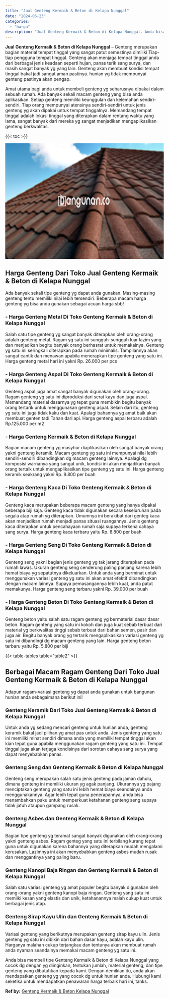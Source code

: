 ```yaml
---
title: "Jual Genteng Kermaik & Beton di Kelapa Nunggal"
date: "2024-06-23"
categories: 
  - "harga"
description: "Jual Genteng Kermaik & Beton di Kelapa Nunggal. Anda bisa membeli tipe Genteng Kermaik & Beton di Kelapa Nunggal yang cocok dg dengan yg diinginkan, tentukan..."
---
```


**Jual Genteng Kermaik & Beton di Kelapa Nunggal** – Genteng merupakan bagian material tempat tinggal yang sangat patut semestinya dimiliki Tiap-tiap pengguna tempat tinggal. Genteng akan menjaga tempat tinggal anda dari berbagai jenis keadaan seperti hujan, panas terik sang surya, dan masih sangat banyak yg yang lain. Genteng akan membuat kondisi tempat tinggal bakal jadi sangat aman pastinya. hunian yg tidak mempunyai genteng pastinya akan pengap.

Amat utama bagi anda untuk membeli genteng yg seharusnya dipakai dalam sebuah rumah. Ada banyak sekali macam genteng yang bisa anda aplikasikan. Setiap genteng memiliki keunggulan dan kelemahan sendiri-sendiri. Tiap orang mempunyai atensinya sendiri-sendiri untuk jenis genteng yg akan dipakai untuk tempat tinggalnya. Memandang tempat tinggal adalah lokasi tinggal yang diterapkan dalam rentang waktu yang lama, sangat banyak dari mereka yg sangat menjadikan mengaplikasikan genteng berkwalitas.

{{< toc >}}

![Jual Genteng Kermaik & Beton di Kelapa Nunggal](/images/genteng-minimalis-murah11.png)

## Harga Genteng Dari Toko Jual Genteng Kermaik & Beton di Kelapa Nunggal

Ada banyak sekali tipe genteng yg dapat anda gunakan. Masing-masing genteng tentu memiliki nilai lebih tersendiri. Beberapa macam harga genteng yg bisa anda gunakan sebagai acuan harga sbb!

### \- Harga Genteng Metal Di Toko Genteng Kermaik & Beton di Kelapa Nunggal

Salah satu tipe genteng yg sangat banyak diterapkan oleh orang-orang adalah genteng metal. Ragam yg satu ini sungguh-sungguh luar lazim yang dan menjadikan begitu banyak orang berhasrat untuk memakainya. Genteng yg satu ini seringkali diterapkan pada rumah minimalis. Tampilannya akan sangat cantik dan menawan apabila menerapkan tipe genteng yang satu ini. Harga genteng metal hari ini yakni Rp. 26.000 per pcs

### \- Harga Genteng Aspal Di Toko Genteng Kermaik & Beton di Kelapa Nunggal

Genteng aspal juga amat sangat banyak digunakan oleh orang-orang. Ragam genteng yg satu ini diproduksi dari serat kayu dan juga aspal. Memandang material dasarnya yg tepat guna membikin begitu banyak orang tertarik untuk menggunakan genteng aspal. Selain dari itu, genteng yg satu ini juga tidak kaku dan kuat. Apalagi bahannya yg amat baik akan membuat genten tadi Tahan dari api. Harga genteng aspal terbaru adalah Rp.125.000 per m2

### \- Harga Genteng Kermaik & Beton di Kelapa Nunggal

Bagian macam genteng yg masyhur diaplikasikan oleh sangat banyak orang yakni genteng keramik. Macam genteng yg satu ini mempunyai nilai lebih sendiri-sendiri dibandingkan dg macam genteng lainnya. Apalagi dg komposisi warnanya yang sangat unik, kondisi ini akan menjadikan banyak orang tertaik untuk mengaplikasikan tipe genteng yg satu ini. Harga genteng keramik seakrang yakni Rp. 9.800 per buah

### \- Harga Genteng Kaca Di Toko Genteng Kermaik & Beton di Kelapa Nunggal

Genteng kaca merupakan beberapa macam genteng yang hanya dipakai beberapa biji saja. Genteng kaca tidak digunakan secara keseluruhan pada segala atap rumah yg diterapkan. Umumnya ini berakibat dari genteg kaca akan menjadikan rumah menjadi panas situasi ruangannya. Jenis genteng kaca diterapkan untuk pencahayaan rumah saja supaya terkena cahaya sang surya. Harga genteng kaca terbaru yaitu Rp. 8.800 per buah

### \- Harga Genteng Seng Di Toko Genteng Kermaik & Beton di Kelapa Nunggal

Genteng seng yakni bagian jenis genteng yg tak jarang diterapkan pada rumah lawas. Ukuran genteng seng cenderung paling panjang karena lebih hemat biaya yg sepatutnya dikeluarkan. Untuk anda yang berminat untuk menggunakan variasi genteng yg satu ini akan amat efektif dibandingkan dengan macam lainnya. Supaya pemasangannya lebih kuat, anda patut memakunya. Harga genteng seng terbaru yakni Rp. 39.000 per buah

### \- Harga Genteng Beton Di Toko Genteng Kermaik & Beton di Kelapa Nunggal

Genteng beton yaitu salah satu ragam genteng yg bermaterial dasar dasar beton. Ragam genteng yang satu ini kokoh dan juga kuat sebab terbuat dari material yg berkwalitas tinggi sebab terbuat dari bahan semen, pasir dan juga air. Begitu banyak orang yg tertarik mengaplikasikan variasi genteng yg satu ini dibandingi dg macam genteng yang lain. Harga genteng beton terbaru yaitu Rp. 5.800 per biji

{{< table-tables table="table2" >}}

## Berbagai Macam Ragam Genteng Dari Toko Jual Genteng Kermaik & Beton di Kelapa Nunggal

Adapun ragam-variasi genteng yg dapat anda gunakan untuk bangunan hunian anda sebagaimana berikut ini!

### Genteng Keramik Dari Toko Jual Genteng Kermaik & Beton di Kelapa Nunggal

Untuk anda yg sedang mencari genteng untuk hunian anda, genteng keramik bakal jadi pilihan yg amat pas untuk anda. Jenis genteng yang satu ini memiliki minat sendiri dimana anda yang memiliki tempat tinggal akan kian tepat guna apabila menggunakan ragam genteng yang satu ini. Tempat tinggal juga akan terjaga kondisinya dari sorotan cahaya sang surya yang dapat menyebabkan panas.

### Genteng Seng dan Genteng Kermaik & Beton di Kelapa Nunggal

Genteng seng merupakan salah satu jenis genteng pada jaman dahulu, dimana genteng ini memiliki ukuran yg agak panjang. Ukurannya yg pajang menciptakan genteng yang satu ini lebih hemat biaya seandainya anda menggunakannya. Agar lebih tepat guna penerapannya, anda bisa menambahkan paku untuk memperkuat ketahanan genteng seng supaya tidak jatuh ataupun gampang rusak.

### Genteng Asbes dan Genteng Kermaik & Beton di Kelapa Nunggal

Bagian tipe genteng yg teramat sangat banyak digunakan oleh orang-orang yakni genteng asbes. Ragam genteg yang satu ini terbilang kurang tepat guna untuk digunakan karena bahannya yang diterapkan mudah mengalami kerusakan. Lazimnya ini akan menyebabkan genteng asbes mudah rusak dan menggantinya yang paling baru.

### Genteng Kanopi Baja Ringan dan Genteng Kermaik & Beton di Kelapa Nunggal

Salah satu variasi genteng yg amat populer begitu banyak digunakan oleh orang-orang yakni genteng kanopi baja ringan. Genteng yang satu ini memiiki kesan yang elastis dan unik, ketahanannya malah cukup kuat untuk berbagai jenis atap.

### Genteng Sirap Kayu Ulin dan Genteng Kermaik & Beton di Kelapa Nunggal

Variasi genteng yang berikutnya merupakan genteng sirap kayu ulin. Jenis genteng yg satu ini dibikin dari bahan dasar kayu, adalah kayu ulin. Harganya malahan cukup terjangkau dan tentunya akan membuat rumah anda nyaman seandainya memakai macam genteng yg satu ini.

Anda bisa membeli tipe Genteng Kermaik & Beton di Kelapa Nunggal yang cocok dg dengan yg diinginkan, tentukan jumlah, material genteng, dan tipe genteng yang dibutuhkan kepada kami. Dengan demikian itu, anda akan mendapatkan genteng yg yang cocok dg untuk hunian anda. Hubungi kami seketika untuk mendapatkan penawaran harga terbaik hari ini, tanks.

**Ref by:**  [Genteng Kermaik & Beton  Kelapa Nunggal](https://id.wikipedia.org/wiki/Genteng)
